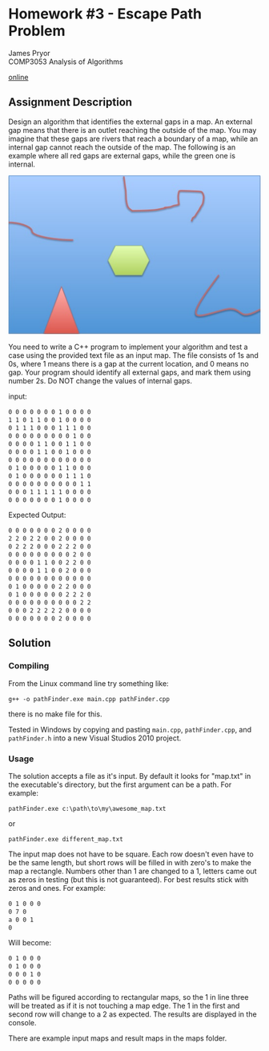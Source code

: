 Homework #3 - Escape Path Problem
=================================
James Pryor  
COMP3053 Analysis of Algorithms  

[online][git]


Assignment Description
----------------------
Design an algorithm that identifies the external gaps in a map. An external gap means that there is 
an outlet reaching the outside of the map. You may imagine that these gaps are rivers that reach a 
boundary of a map, while an internal gap cannot reach the outside of the map. The following is an 
example where all red gaps are external gaps, while the green one is internal. 

![Example Image][img]

You need to write a C++ program to implement your algorithm and test a case using the provided text 
file as an input map. The file consists of 1s and 0s, where 1 means there is a gap at the current 
location, and 0 means no gap. Your program should identify all external gaps, and mark them using 
number 2s.  Do NOT change the values of internal gaps.

input:  

    0 0 0 0 0 0 0 1 0 0 0 0
    1 1 0 1 1 0 0 1 0 0 0 0
    0 1 1 1 0 0 0 1 1 1 0 0
    0 0 0 0 0 0 0 0 0 1 0 0
    0 0 0 0 1 1 0 0 1 1 0 0
    0 0 0 0 1 1 0 0 1 0 0 0
    0 0 0 0 0 0 0 0 0 0 0 0
    0 1 0 0 0 0 0 1 1 0 0 0
    0 1 0 0 0 0 0 0 1 1 1 0
    0 0 0 0 0 0 0 0 0 0 1 1
    0 0 0 1 1 1 1 1 0 0 0 0
    0 0 0 0 0 0 0 1 0 0 0 0

Expected Output:  

    0 0 0 0 0 0 0 2 0 0 0 0
    2 2 0 2 2 0 0 2 0 0 0 0
    0 2 2 2 0 0 0 2 2 2 0 0
    0 0 0 0 0 0 0 0 0 2 0 0
    0 0 0 0 1 1 0 0 2 2 0 0
    0 0 0 0 1 1 0 0 2 0 0 0
    0 0 0 0 0 0 0 0 0 0 0 0
    0 1 0 0 0 0 0 2 2 0 0 0
    0 1 0 0 0 0 0 0 2 2 2 0
    0 0 0 0 0 0 0 0 0 0 2 2
    0 0 0 2 2 2 2 2 0 0 0 0
    0 0 0 0 0 0 0 2 0 0 0 0


Solution
--------
### Compiling
From the Linux command line try something like:

    g++ -o pathFinder.exe main.cpp pathFinder.cpp

there is no make file for this.

Tested in Windows by copying and pasting `main.cpp`, `pathFinder.cpp`, and `pathFinder.h` into a new
Visual Studios 2010 project.

### Usage
The solution accepts a file as it's input. By default it looks for "map.txt" in the executable's 
directory, but the first argument can be a path. For example:

    pathFinder.exe c:\path\to\my\awesome_map.txt

or

    pathFinder.exe different_map.txt

The input map does not have to be square. Each row doesn't even have to be the same length, but 
short rows will be filled in with zero's to make the map a rectangle. Numbers other than 1 are 
changed to a 1, letters came out as zeros in testing (but this is not guaranteed). For best results
stick with zeros and ones. For example:

    0 1 0 0 0
    0 7 0
    a 0 0 1 
    0

Will become:

    0 1 0 0 0
    0 1 0 0 0
    0 0 0 1 0
    0 0 0 0 0

Paths will be figured according to rectangular maps, so the 1 in line three will be treated as if it
is not touching a map edge. The 1 in the first and second row will change to a 2 as expected. The 
results are displayed in the console.

There are example input maps and result maps in the maps folder.


[img]: docs/example.jpg
[git]: https://github.com/deplicator/assignments/tree/master/COMP3053%20-%20Analysis%20of%20Algorithms/Homework%203%20-%20Escape%20Path%20Problem
